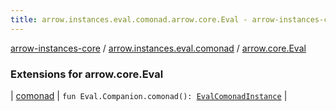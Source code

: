 ```yaml
---
title: arrow.instances.eval.comonad.arrow.core.Eval - arrow-instances-core
---
```


[arrow-instances-core](../../index.html) / [arrow.instances.eval.comonad](../index.html) / [arrow.core.Eval](./index.html)

### Extensions for arrow.core.Eval

| [comonad](comonad.html) | `fun Eval.Companion.comonad(): `[`EvalComonadInstance`](../../arrow.instances/-eval-comonad-instance/index.html) |

